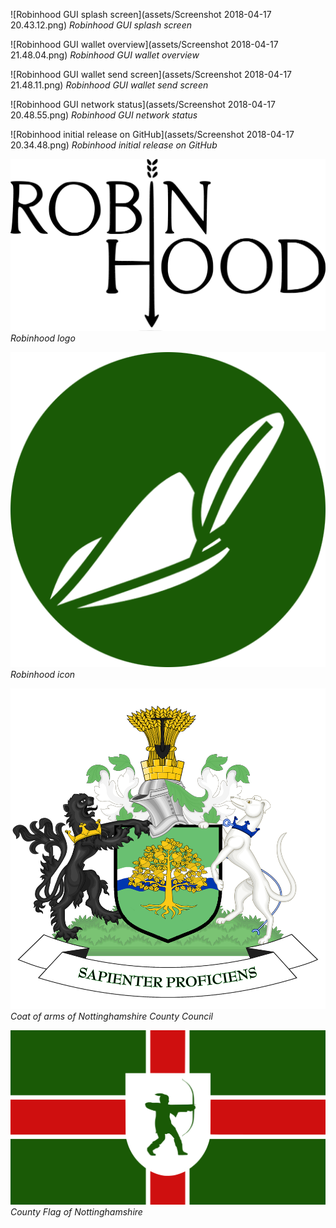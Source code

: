 ![Robinhood GUI splash screen](assets/Screenshot 2018-04-17 20.43.12.png)
_Robinhood GUI splash screen_

![Robinhood GUI wallet overview](assets/Screenshot 2018-04-17 21.48.04.png)
_Robinhood GUI wallet overview_

![Robinhood GUI wallet send screen](assets/Screenshot 2018-04-17 21.48.11.png)
_Robinhood GUI wallet send screen_

![Robinhood GUI network status](assets/Screenshot 2018-04-17 20.48.55.png)
_Robinhood GUI network status_

![Robinhood initial release on GitHub](assets/Screenshot 2018-04-17 20.34.48.png)
_Robinhood initial release on GitHub_

![Robinhood logo](assets/2000px-Robin_Hood_logo.svg.png)
_Robinhood logo_

![Robinhood icon](assets/robinhoodicon512.png)
_Robinhood icon_

![Coat of arms of Nottinghamshire County Council](assets/Coat_of_arms_of_Nottinghamshire_County_Council.png)
_Coat of arms of Nottinghamshire County Council_

![County Flag of Nottinghamshire](assets/County_Flag_of_Nottinghamshire.svg.png)
_County Flag of Nottinghamshire_
